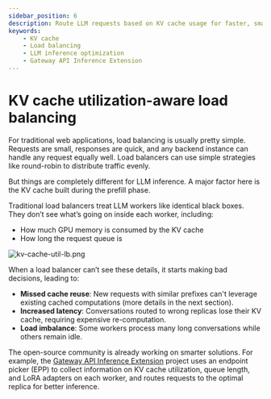 ```yaml
---
sidebar_position: 6
description: Route LLM requests based on KV cache usage for faster, smarter inference.
keywords:
    - KV cache
    - Load balancing
    - LLM inference optimization
    - Gateway API Inference Extension
---
```


# KV cache utilization-aware load balancing

For traditional web applications, load balancing is usually pretty simple. Requests are small, responses are quick, and any backend instance can handle any request equally well. Load balancers can use simple strategies like round-robin to distribute traffic evenly.

But things are completely different for LLM inference. A major factor here is the KV cache built during the prefill phase.

Traditional load balancers treat LLM workers like identical black boxes. They don’t see what’s going on inside each worker, including:

- How much GPU memory is consumed by the KV cache
- How long the request queue is

![kv-cache-util-lb.png](/img/docs/kv-cache-util-lb.png)

When a load balancer can’t see these details, it starts making bad decisions, leading to:

- **Missed cache reuse**: New requests with similar prefixes can't leverage existing cached computations (more details in the next section).
- **Increased latency**: Conversations routed to wrong replicas lose their KV cache, requiring expensive re-computation.
- **Load imbalance**: Some workers process many long conversations while others remain idle.

The open-source community is already working on smarter solutions. For example, the [Gateway API Inference Extension](https://github.com/kubernetes-sigs/gateway-api-inference-extension) project uses an endpoint picker (EPP) to collect information on KV cache utilization, queue length, and LoRA adapters on each worker, and routes requests to the optimal replica for better inference.